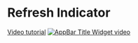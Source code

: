 # Refresh Indicator

[Video tutorial](https://youtu.be/B543x2VQGB0)
[![AppBar Title Widget video](https://img.youtube.com/vi/B543x2VQGB0/0.jpg)](https://youtu.be/B543x2VQGB0 "Refresh Indicator")
